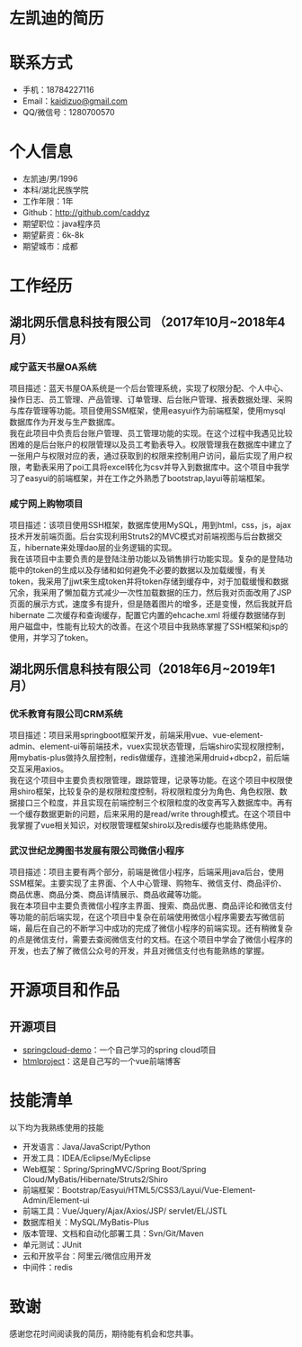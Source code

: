 # 左凯迪的简历

# 联系方式

* 手机：18784227116
* Email：kaidizuo@gmail.com
* QQ/微信号：1280700570

# 个人信息

* 左凯迪/男/1996
* 本科/湖北民族学院
* 工作年限：1年
* Github：http://github.com/caddyz
* 期望职位：java程序员
* 期望薪资：6k-8k
* 期望城市：成都

# 工作经历

## 湖北网乐信息科技有限公司 （2017年10月~2018年4月）

### 咸宁蓝天书屋OA系统

项目描述：蓝天书屋OA系统是一个后台管理系统，实现了权限分配、个人中心、操作日志、员工管理、产品管理、订单管理、后台账户管理、报表数据处理、采购与库存管理等功能。项目使用SSM框架，使用easyui作为前端框架，使用mysql数据库作为开发与生产数据库。  
我在此项目中负责后台账户管理、员工管理功能的实现。在这个过程中我遇见比较困难的是后台账户的权限管理以及员工考勤表导入。权限管理我在数据库中建立了一张用户与权限对应的表，通过获取到的权限来控制用户访问，最后实现了用户权限，考勤表采用了poi工具将excel转化为csv并导入到数据库中。这个项目中我学习了easyui的前端框架，并在工作之外熟悉了bootstrap,layui等前端框架。

### 咸宁网上购物项目

项目描述：该项目使用SSH框架，数据库使用MySQL，用到html，css，js，ajax技术开发前端页面。后台实现利用Struts2的MVC模式对前端视图与后台数据交互，hibernate来处理dao层的业务逻辑的实现。  
我在该项目中主要负责的是登陆注册功能以及销售排行功能实现。复杂的是登陆功能中的token的生成以及存储和如何避免不必要的数据以及加载缓慢，有关token，我采用了jjwt来生成token并将token存储到缓存中，对于加载缓慢和数据冗余，我采用了懒加载方式减少一次性加载数据的压力，然后我对页面改用了JSP 页面的展示方式，速度多有提升，但是随着图片的增多，还是变慢，然后我就开启hibernate 二次缓存和查询缓存，配置它内置的ehcache.xml 将缓存数据储存到用户磁盘中，性能有比较大的改善。在这个项目中我熟练掌握了SSH框架和jsp的使用，并学习了token。

## 湖北网乐信息科技有限公司（2018年6月~2019年1月）

### 优禾教育有限公司CRM系统

项目描述：项目采用springboot框架开发，前端采用vue、vue-element-admin、element-ui等前端技术，vuex实现状态管理，后端shiro实现权限控制，用mybatis-plus做持久层控制，redis做缓存，连接池采用druid+dbcp2，前后端交互采用axios。  
我在这个项目中主要负责权限管理，跟踪管理，记录等功能。在这个项目中权限使用shiro框架，比较复杂的是权限粒度控制，将权限粒度分为角色、角色权限、数据接口三个粒度，并且实现在前端控制三个权限粒度的改变再写入数据库中。再有一个缓存数据更新的问题，后来采用的是read/write through模式。在这个项目中我掌握了vue相关知识，对权限管理框架shiro以及redis缓存也能熟练使用。

### 武汉世纪龙腾图书发展有限公司微信小程序

项目描述：项目主要有两个部分，前端是微信小程序，后端采用java后台，使用SSM框架。主要实现了主界面、个人中心管理、购物车、微信支付、商品评价、商品优惠、商品分类、商品详情展示、商品收藏等功能。  
我在本项目中主要负责微信小程序主界面、搜索、商品优惠、商品评论和微信支付等功能的前后端实现，在这个项目中复杂在前端使用微信小程序需要去写微信前端，最后在自己的不断学习中成功的完成了微信小程序的前端实现。还有稍微复杂的点是微信支付，需要去查阅微信支付的文档。在这个项目中学会了微信小程序的开发，也去了解了微信公众号的开发，并且对微信支付也有能熟练的掌握。

# 开源项目和作品

## 开源项目

* [springcloud-demo](https://github.com/caddyz/springcloud-demo)：一个自己学习的spring cloud项目
* [htmlproject](https://github.com/caddyz/htmlproject)：这是自己写的一个vue前端博客

# 技能清单

以下均为我熟练使用的技能

* 开发语言：Java/JavaScript/Python
* 开发工具：IDEA/Eclipse/MyEclipse
* Web框架：Spring/SpringMVC/Spring Boot/Spring Cloud/MyBatis/Hibernate/Struts2/Shiro
* 前端框架：Bootstrap/Easyui/HTML5/CSS3/Layui/Vue-Element-Admin/Element-ui
* 前端工具：Vue/Jquery/Ajax/Axios/JSP/ servlet/EL/JSTL
* 数据库相关：MySQL/MyBatis-Plus
* 版本管理、文档和自动化部署工具：Svn/Git/Maven
* 单元测试：JUnit
* 云和开放平台：阿里云/微信应用开发
* 中间件：redis

# 致谢
感谢您花时间阅读我的简历，期待能有机会和您共事。
